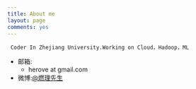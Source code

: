 ```yaml
---
title: About me
layout: page
comments: yes
---
```





     Coder In Zhejiang University.Working on Cloud，Hadoop，ML
                      
                      
- 邮箱:
  + herove at gmail.com
- 微博:[@燃理先生](http://weibo.com/herove) 

